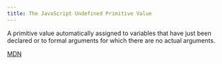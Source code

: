 ```yaml
---
title: The JavaScript Undefined Primitive Value
---
```

A primitive value automatically assigned to variables that have just been declared or to formal arguments for which there are no actual arguments.

<a href='https://developer.mozilla.org/en-US/docs/Web/JavaScript/Reference/Global_Objects/undefined' target='_blank' rel='nofollow'>MDN</a>